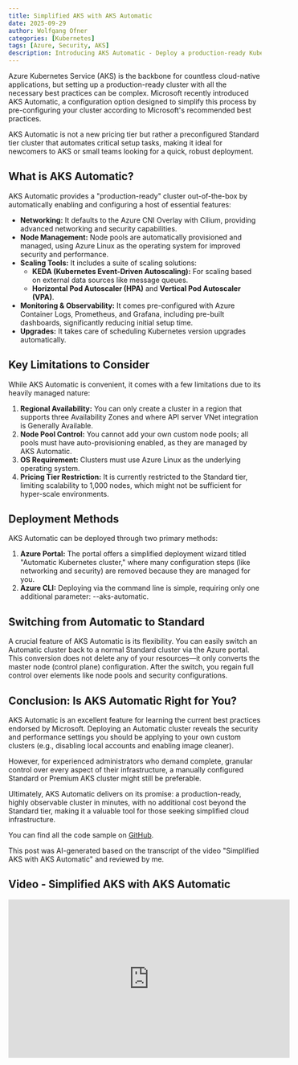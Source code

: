```yaml
---
title: Simplified AKS with AKS Automatic
date: 2025-09-29
author: Wolfgang Ofner
categories: [Kubernetes]
tags: [Azure, Security, AKS]
description: Introducing AKS Automatic - Deploy a production-ready Kubernetes cluster in minutes with Microsoft's best practices, automatic scaling, and built-in monitoring.
---
```


Azure Kubernetes Service (AKS) is the backbone for countless cloud-native applications, but setting up a production-ready cluster with all the necessary best practices can be complex. Microsoft recently introduced AKS Automatic, a configuration option designed to simplify this process by pre-configuring your cluster according to Microsoft's recommended best practices.

AKS Automatic is not a new pricing tier but rather a preconfigured Standard tier cluster that automates critical setup tasks, making it ideal for newcomers to AKS or small teams looking for a quick, robust deployment.

## What is AKS Automatic?

AKS Automatic provides a "production-ready" cluster out-of-the-box by automatically enabling and configuring a host of essential features:

- **Networking:** It defaults to the Azure CNI Overlay with Cilium, providing advanced networking and security capabilities.
- **Node Management:** Node pools are automatically provisioned and managed, using Azure Linux as the operating system for improved security and performance.
- **Scaling Tools:** It includes a suite of scaling solutions:
    - **KEDA (Kubernetes Event-Driven Autoscaling):** For scaling based on external data sources like message queues.
    - **Horizontal Pod Autoscaler (HPA)** and **Vertical Pod Autoscaler (VPA)**.
- **Monitoring & Observability:** It comes pre-configured with Azure Container Logs, Prometheus, and Grafana, including pre-built dashboards, significantly reducing initial setup time.
- **Upgrades:** It takes care of scheduling Kubernetes version upgrades automatically.

## Key Limitations to Consider

While AKS Automatic is convenient, it comes with a few limitations due to its heavily managed nature:

1. **Regional Availability:** You can only create a cluster in a region that supports three Availability Zones and where API server VNet integration is Generally Available.
2. **Node Pool Control:** You cannot add your own custom node pools; all pools must have auto-provisioning enabled, as they are managed by AKS Automatic.
3. **OS Requirement:** Clusters must use Azure Linux as the underlying operating system.
4. **Pricing Tier Restriction:** It is currently restricted to the Standard tier, limiting scalability to 1,000 nodes, which might not be sufficient for hyper-scale environments.

## Deployment Methods

AKS Automatic can be deployed through two primary methods:

1. **Azure Portal:** The portal offers a simplified deployment wizard titled "Automatic Kubernetes cluster," where many configuration steps (like networking and security) are removed because they are managed for you.
2. **Azure CLI:** Deploying via the command line is simple, requiring only one additional parameter: --aks-automatic.

## Switching from Automatic to Standard

A crucial feature of AKS Automatic is its flexibility. You can easily switch an Automatic cluster back to a normal Standard cluster via the Azure portal. This conversion does not delete any of your resources—it only converts the master node (control plane) configuration. After the switch, you regain full control over elements like node pools and security configurations.

## Conclusion: Is AKS Automatic Right for You?

AKS Automatic is an excellent feature for learning the current best practices endorsed by Microsoft. Deploying an Automatic cluster reveals the security and performance settings you should be applying to your own custom clusters (e.g., disabling local accounts and enabling image cleaner).

However, for experienced administrators who demand complete, granular control over every aspect of their infrastructure, a manually configured Standard or Premium AKS cluster might still be preferable.

Ultimately, AKS Automatic delivers on its promise: a production-ready, highly observable cluster in minutes, with no additional cost beyond the Standard tier, making it a valuable tool for those seeking simplified cloud infrastructure.

You can find all the code sample on <a href="https://github.com/WolfgangOfner/Youtube/tree/main/Simplified%20AKS%20with%20AKS%20Automatic" target="_blank" rel="noopener noreferrer">GitHub</a>.

This post was AI-generated based on the transcript of the video "Simplified AKS with AKS Automatic" and reviewed by me.

## Video - Simplified AKS with AKS Automatic

<iframe width="560" height="315" src="https://www.youtube.com/embed/pjbn2YSNQz0" title="YouTube video player" frameborder="0" allow="accelerometer; autoplay; clipboard-write; encrypted-media; gyroscope; picture-in-picture; web-share" referrerpolicy="strict-origin-when-cross-origin" allowfullscreen></iframe>